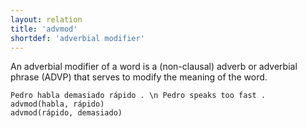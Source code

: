 ```yaml
---
layout: relation
title: 'advmod'
shortdef: 'adverbial modifier'
---
```


An adverbial modifier of a word is a (non-clausal) adverb or adverbial phrase (ADVP) that serves to modify the meaning of the word.

~~~ sdparse
Pedro habla demasiado rápido . \n Pedro speaks too fast .
advmod(habla, rápido)
advmod(rápido, demasiado)
~~~
<!-- Interlanguage links updated Út zář 29 20:31:41 CEST 2020 -->
